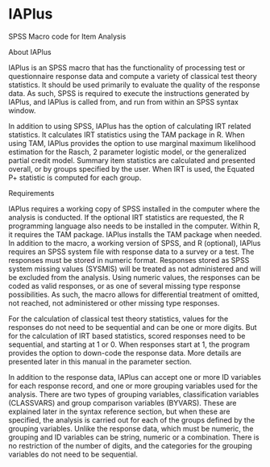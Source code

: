 # IAPlus
SPSS Macro code for Item Analysis

About IAPlus

IAPlus is an SPSS macro that has the functionality of processing test or questionnaire response data and compute a variety of classical test theory statistics. It should be used primarily to evaluate the quality of the response data. As such, SPSS is required to execute the instructions generated by IAPlus, and IAPlus is called from, and run from within an SPSS syntax window.

In addition to using SPSS, IAPlus has the option of calculating IRT related statistics. It calculates IRT statistics using the TAM package in R. When using TAM, IAPlus provides the option to use marginal maximum likelihood estimation for the Rasch, 2 parameter logistic model, or the generalized partial credit model.
Summary item statistics are calculated and presented overall, or by groups specified by the user. When IRT is used, the Equated P+ statistic is computed for each group.

Requirements

IAPlus requires a working copy of SPSS installed in the computer where the analysis is conducted. If the optional IRT statistics are requested, the R programming language also needs to be installed in the computer. Within R, it requires the TAM package. IAPlus installs the TAM package when needed.
In addition to the macro, a working version of SPSS, and R (optional), IAPlus requires an SPSS system file with response data to a survey or a test. The responses must be stored in numeric format. Responses stored as SPSS system missing values (SYSMIS) will be treated as not administered and will be excluded from the analysis. Using numeric values, the responses can be coded as valid responses, or as one of several missing type response possibilities. As such, the macro allows for differential treatment of omitted, not reached, not administered or other missing type responses. 

For the calculation of classical test theory statistics, values for the responses do not need to be sequential and can be one or more digits. But for the calculation of IRT based statistics, scored responses need to be sequential, and starting at 1 or 0. When responses start at 1, the program provides the option to down-code the response data. More details are presented later in this manual in the parameter section. 

In addition to the response data, IAPlus can accept one or more ID variables for each response record, and one or more grouping variables used for the analysis. There are two types of grouping variables, classification variables (CLASSVARS) and group comparison variables (BYVARS). These are explained later in the syntax reference section, but when these are specified, the analysis is carried out for each of the groups defined by the grouping variables. Unlike the response data, which must be numeric, the grouping and ID variables can be string, numeric or a combination.  There is no restriction of the number of digits, and the categories for the grouping variables do not need to be sequential.
